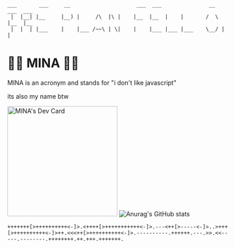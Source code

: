```
___       ___     __                     ___  ___               __   ___  ___ 
 |  |__| |__     |__) |     /\  |\ |    |__  |__  |    |       /  \ |__  |__  
 |  |  | |___    |    |___ /~~\ | \|    |    |___ |___ |___    \__/ |    | 
 ```

# 🏳️‍🌈 MINA 🏴‍☠️
MINA is an acronym and stands for "i don't like javascript"

its also my name btw

<a href="https://app.daily.dev/minaqwq"><img width=250px src="https://api.daily.dev/devcards/v2/rzWrLdb3QYAj2iY0xhppl.png?r=unh" width="356" alt="MINA's Dev Card"/></a>
![Anurag's GitHub stats](https://github-readme-stats.vercel.app/api/top-langs/?username=MINAqwq&show_icons=true&theme=tokyonight&&exclude_repo=VR-NetRack)
</div>

```bf
+++++++[>++++++++++<-]>.<++++[>+++++++++++<-]>.---<++[>-----<-]>..>+++[>++++++++++<-]>++.<<<++[>++++++++++<-]>.----------.++++++.---.>>.<<-----.--------.++++++++.++.+++.+++++++.
```
